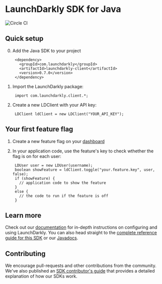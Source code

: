 LaunchDarkly SDK for Java
=========================

![Circle CI](https://circleci.com/gh/launchdarkly/java-client.png)

Quick setup
-----------

0. Add the Java SDK to your project

        <dependency>
          <groupId>com.launchdarkly</groupId>
          <artifactId>launchdarkly-client</artifactId>
          <version>0.7.0</version>
        </dependency>

1. Import the LaunchDarkly package:

        import com.launchdarkly.client.*;

2. Create a new LDClient with your API key:

        LDClient ldClient = new LDClient("YOUR_API_KEY");

Your first feature flag
-----------------------

1. Create a new feature flag on your [dashboard](https://app.launchdarkly.com)
2. In your application code, use the feature's key to check wthether the flag is on for each user:

        LDUser user = new LDUser(username);
        boolean showFeature = ldClient.toggle("your.feature.key", user, false);
        if (showFeature) {
          // application code to show the feature 
        }
        else {
          // the code to run if the feature is off
        }

Learn more
----------

Check out our [documentation](http://docs.launchdarkly.com) for in-depth instructions on configuring and using LaunchDarkly. You can also head straight to the [complete reference guide for this SDK](http://docs.launchdarkly.com/v1.0/docs/java-sdk-reference) or our [Javadocs](http://launchdarkly.github.io/java-client/).

Contributing
------------

We encourage pull-requests and other contributions from the community. We've also published an [SDK contributor's guide](http://docs.launchdarkly.com/v1.0/docs/sdk-contributors-guide) that provides a detailed explanation of how our SDKs work.